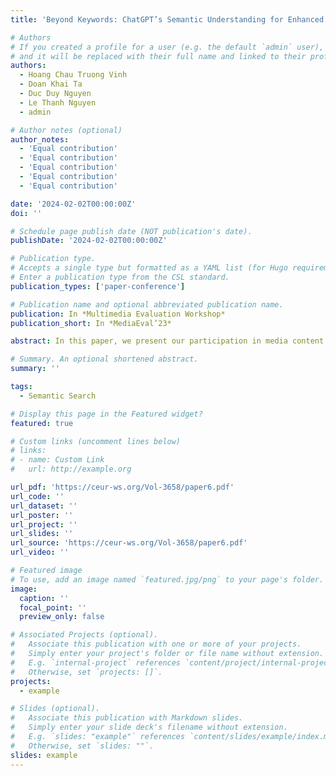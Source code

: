 ```yaml
---
title: 'Beyond Keywords: ChatGPT’s Semantic Understanding for Enhanced Media Search (MediaEval’23)'

# Authors
# If you created a profile for a user (e.g. the default `admin` user), write the username (folder name) here
# and it will be replaced with their full name and linked to their profile.
authors:
  - Hoang Chau Truong Vinh
  - Doan Khai Ta
  - Duc Duy Nguyen
  - Le Thanh Nguyen
  - admin

# Author notes (optional)
author_notes:
  - 'Equal contribution'
  - 'Equal contribution'
  - 'Equal contribution'
  - 'Equal contribution'
  - 'Equal contribution'

date: '2024-02-02T00:00:00Z'
doi: ''

# Schedule page publish date (NOT publication's date).
publishDate: '2024-02-02T00:00:00Z'

# Publication type.
# Accepts a single type but formatted as a YAML list (for Hugo requirements).
# Enter a publication type from the CSL standard.
publication_types: ['paper-conference']

# Publication name and optional abbreviated publication name.
publication: In *Multimedia Evaluation Workshop*
publication_short: In *MediaEval’23* 

abstract: In this paper, we present our participation in media content retrieval, in which we retrieve and connect the image for a specific article, such as news. We propose a method of using prompt engineering techniques and taking advantage of ChatGPT to generate descriptions of potential images in the article, which are then filtered and passed with the corresponding image into the text-image model. Our experiment demonstrates the efficiency of proposed framework in enhancing media content retrieval through high relevant and quality data, presenting an effective approach to combining the LLM model with media content problems

# Summary. An optional shortened abstract.
summary: ''

tags:
  - Semantic Search

# Display this page in the Featured widget?
featured: true

# Custom links (uncomment lines below)
# links:
# - name: Custom Link
#   url: http://example.org

url_pdf: 'https://ceur-ws.org/Vol-3658/paper6.pdf'
url_code: ''
url_dataset: ''
url_poster: ''
url_project: ''
url_slides: ''
url_source: 'https://ceur-ws.org/Vol-3658/paper6.pdf'
url_video: ''

# Featured image
# To use, add an image named `featured.jpg/png` to your page's folder.
image:
  caption: ''
  focal_point: ''
  preview_only: false

# Associated Projects (optional).
#   Associate this publication with one or more of your projects.
#   Simply enter your project's folder or file name without extension.
#   E.g. `internal-project` references `content/project/internal-project/index.md`.
#   Otherwise, set `projects: []`.
projects:
  - example

# Slides (optional).
#   Associate this publication with Markdown slides.
#   Simply enter your slide deck's filename without extension.
#   E.g. `slides: "example"` references `content/slides/example/index.md`.
#   Otherwise, set `slides: ""`.
slides: example
---
```

